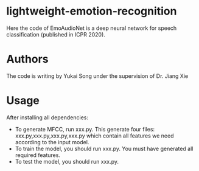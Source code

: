 # lightweight-emotion-recognition
Here the code of EmoAudioNet is a deep neural network for speech classification (published in ICPR 2020).

# Authors
The code is writing by Yukai Song under the supervision of Dr. Jiang Xie

# Usage
After installing all dependencies:
- To generate MFCC, run xxx.py. This generate four files: xxx.py,xxx.py,xxx.py,xxx.py which contain all features we need according to the input model.
- To train the model, you should run xxx.py. You must have generated all required features.
- To test the model, you should run xxx.py.
